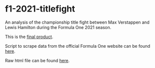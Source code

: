 # f1-2021-titlefight

An analysis of the championship title fight between Max Verstappen and Lewis Hamilton during the Formula One 2021 season.

This is the [final product](https://htmlpreview.github.io/?https://github.com/huimarco/f1-2021-titlefight/blob/main/f1-2021-titlefight.html).

Script to scrape data from the official Formula One website can be found [here](f1-2021-webscrape.py).

Raw html file can be found [here](f1-2021-titlefight.html).
